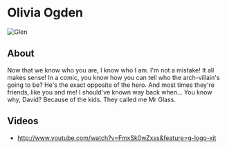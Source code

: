 # Olivia Ogden

![Glen](http://images.tempi.re/web-in-a-box-feathered-rainbow-20120721-121207.jpg)

## About
Now that we know who you are, I know who I am. I'm not a mistake! It all makes sense! In a comic, you know how you can tell who the arch-villain's going to be? He's the exact opposite of the hero. And most times they're friends, like you and me! I should've known way back when... You know why, David? Because of the kids. They called me Mr Glass.

## Videos
* http://www.youtube.com/watch?v=FmxSk0wZxss&feature=g-logo-xit